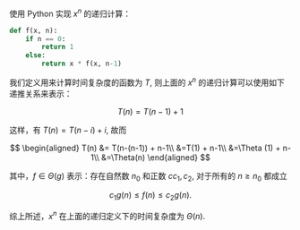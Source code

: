 
使用 Python 实现 $x^n$ 的递归计算：

```py
def f(x, n):
    if n == 0:
        return 1
    else:
        return x * f(x, n-1)
```

我们定义用来计算时间复杂度的函数为 $T$, 则上面的 $x^n$ 的递归计算可以使用如下递推关系来表示：

$$
T(n) = T(n-1) + 1
$$

这样，有 $T(n) = T(n-i) + i$, 故而

$$
\begin{aligned}
T(n) &= T(n-(n-1)) + n-1\\
&=T(1) + n-1\\
&=\Theta (1) + n-1\\
&=\Theta(n)
\end{aligned}
$$

其中，$f \in \Theta(g)$ 表示：存在自然数 $n_0$ 和正数 $cc_1,c_2$, 对于所有的 $n\geq n_0$ 都成立

$$
c_1g(n) \leq f(n) \leq c_2g(n).
$$

综上所述，$x^n$ 在上面的递归定义下的时间复杂度为 $\Theta(n)$.